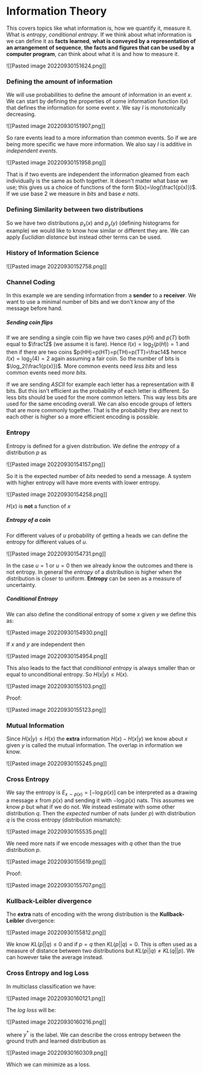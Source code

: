 # Information Theory
This covers topics like what information is, how we quantify it, measure it. What is *entropy*, *conditional entropy*. If we think about what information is we can define it as **facts learned**, **what is conveyed by a representation of an arrangement of sequence**, **the facts and figures that can be used by a computer program**, can think about what it is and how to measure it.

![[Pasted image 20220930151624.png]]

### Defining the amount of information
We will use probabilities to define the amount of information in an event $x$. We can start by defining the properties of some information function $I(x)$ that defines the information for some event $x$. We say $I$ is monotonically decreasing.

![[Pasted image 20220930151907.png]]

So rare events lead to a more information than common events. So if we are being more specific we have more information. We also say $I$ is additive in *independent events*.

![[Pasted image 20220930151958.png]]

That is if two events are independent the information gleamed from each individually is the same as both together. It doesn't matter what base we use; this gives us a choice of functions of the form $I(x)=\log(\frac1{p(x)})$. If we use base $2$ we measure in *bits* and base $e$ *nats*.

### Defining Similarity between two distributions
So we have two distributions $p_x(x)$ and $p_y(y)$ (defining histograms for example) we would like to know how similar or different they are. We can apply *Euclidian distance* but instead other terms can be used.

### History of Information Science
![[Pasted image 20220930152758.png]]

### Channel Coding
In this example we are sending information from  a **sender** to a **receiver**.  We want to use a minimal number of bits and we don't know any of the message before hand.

##### Sending coin flips
If we are sending a single coin flip we have two cases $p(H)$ and $p(T)$ both equal to $\frac12$ (we assume it is fare). Hence $I(x)=\log_2(p(H))=1$ and then if there are two coins $p(HH)=p(HT)=p(TH)=p(TT)=\frac14$ hence $I(x)=\log_2(4)=2$ again assuming a fair coin. So the number of bits is $\log_2(\frac1{p(x)})$. More common events need *less bits* and less common events need *more bits*.

If we are sending *ASCII* for example each letter has a representation with 8 bits. But this isn't efficient as the probability of each letter is different. So less bits should be used for the more common letters. This way less bits are used for the same encoding overall. We can also encode groups of letters that are more commonly together. That is the probability they are next to each other is higher so a more efficient encoding is possible.

### Entropy
Entropy is defined for a given distribution. We define the *entropy* of a distribution $p$ as

![[Pasted image 20220930154157.png]]

So it is the expected number of *bits* needed to send a message. A system with higher entropy will have more events with lower entropy.

![[Pasted image 20220930154258.png]]

$H(x)$ is **not** a function of $x$

##### Entropy of a coin
For different values of $u$ probability of getting a heads we can define the entropy for different values of $u$.

![[Pasted image 20220930154731.png]]

In the case $u=1$ or $u=0$ then we already know the outcomes and there is not entropy. In general the *entropy* of a distribution is higher when the distribution is closer to uniform. **Entropy** can be seen as a measure of uncertainty.

##### Conditional Entropy
We can also define the conditional entropy of some $x$ given $y$ we define this as: 

![[Pasted image 20220930154930.png]]

If $x$ and $y$ are independent then

![[Pasted image 20220930154954.png]]

This also leads to the fact that *conditional entropy* is always smaller than or equal to unconditional entropy. So $H(x|y)\le H(x)$.

![[Pasted image 20220930155103.png]]

Proof:

![[Pasted image 20220930155123.png]]

### Mutual Information
Since $H(x|y)\le H(x)$ the **extra** information $H(x)-H(x|y)$ we know about $x$ given $y$ is called the mutual information. The overlap in information we know.

![[Pasted image 20220930155245.png]]

### Cross Entropy
We say the entropy is $E_{x\sim p(x)}=[-\log p(x)]$ can be interpreted as a drawing a message $x$ from $p(x)$ and sending it with $-\log p(x)$ nats. This assumes we know $p$ but what if we do not. We instead estimate with some other distribution $q$. Then the *expected* number of nats (under $p$) with distribution $q$ is the cross entropy (distribution mismatch):

![[Pasted image 20220930155535.png]]

We need more nats if we encode messages with $q$ other than the true distribution $p$.

![[Pasted image 20220930155619.png]]

Proof:

![[Pasted image 20220930155707.png]]

### Kullback-Leibler divergence
The **extra** nats of encoding with the wrong distribution is the **Kullback-Leibler** divergence:

![[Pasted image 20220930155812.png]]

We know $KL(p||q)\le 0$ and if $p=q$ then $KL(p||q)=0$. This is often used as a measure of distance between two distributions but $KL(p||q)\ne KL(q||p)$. We can however take the average instead.

### Cross Entropy and log Loss
In multiclass classification we have:

![[Pasted image 20220930160121.png]]

The *log loss* will be:

![[Pasted image 20220930160216.png]]

where $y^*$ is the label. We can describe the cross entropy between the ground truth and learned distribution as 

![[Pasted image 20220930160309.png]]

Which we can minimize as a loss.

